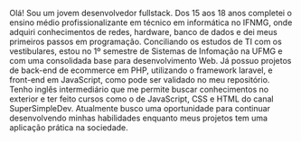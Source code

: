 Olá! 
  Sou um jovem desenvolvedor fullstack. Dos 15 aos 18 anos completei o ensino médio profissionalizante em técnico em informática no IFNMG, onde adquiri conhecimentos de redes, hardware, banco de dados e dei meus primeiros passos em programação. Conciliando os estudos de TI com os vestibulares, estou no 1º semestre de Sistemas de Infomação na UFMG e com uma consolidada base para desenvolvimento Web. Já possuo projetos de back-end de ecommerce em PHP, utilizando o framework laravel, e front-end em JavaScript, como pode ser validado no meu repositório. Tenho inglês intermediário que me permite buscar conhecimentos no exterior e ter feito cursos como o de JavaScript, CSS e HTML do canal SuperSimpleDev. Atualmente busco uma oportunidade para continuar desenvolvendo minhas habilidades enquanto meus projetos tem uma aplicação prática na sociedade.
